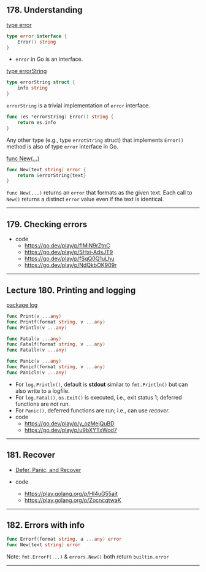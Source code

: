 ## 178. Understanding

[type error](https://pkg.go.dev/builtin#error)
```go
type error interface {
	Error() string
}
```
* `error` in Go is an interface.

[type errorString](https://cs.opensource.google/go/go/+/refs/tags/go1.19.3:src/errors/errors.go;l=66;drc=d5de62df152baf4de6e9fe81933319b86fd95ae4;bpv=1;bpt=0)
```go
type errorString struct {
	info string
}
```
`errorString` is a trivial implementation of `error` interface.

```go
func (es *errorString) Error() string {
	return es.info
}
```
Any other type (e.g., type `errotString` struct) that implements `Error()` method is also of type `error` interface in Go.

[func New(...)](https://pkg.go.dev/errors#New)
```go
func New(text string) error {
	return &errorString{text}
}
```
`func New(...)` returns an `error` that formats as the given text. Each call to `New()` returns a distinct `error` value even if the text is identical.

***

## 179. Checking errors

* code
  - https://go.dev/play/p/flMiN9rZtnC
  - https://go.dev/play/p/SHxi-AdsJT9
  - https://go.dev/play/p/fSqQ0Q1uLhu
  - https://go.dev/play/p/NdQkbOK909r

***

## Lecture 180. Printing and logging

[package log](https://pkg.go.dev/log#pkg-index)
```go
func Print(v ...any)
func Printf(format string, v ...any)
func Println(v ...any)

func Fatal(v ...any)
func Fatalf(format string, v ...any)
func Fatalln(v ...any)

func Panic(v ...any)
func Panicf(format string, v ...any)
func Panicln(v ...any)

```
* For `log.Println()`, default is **stdout** similar to `fmt.Println()` but can also write to a logfile.
* For  `log.Fatal()`, `os.Exit()` is executed, i.e., exit status 1; deferred functions are not run.
* For `Panic()`, deferred functions are run; i.e., can use *recover*.
* code
  - https://go.dev/play/p/y_ozMejQuBD
  - https://go.dev/play/p/u9bXYTxWod7

***

## 181. Recover

* [Defer, Panic, and Recover](https://blog.golang.org/defer-panic-and-recover)

* code
  - https://play.golang.org/p/HI4uG55ait
  - https://play.golang.org/p/ZocncqtwaK

***

## 182. Errors with info

```go
func Errorf(format string, a ...any) error
func New(text string) error
```
Note: `fmt.Errorf(...)` & `errors.New()` both return `builtin.error`

***
